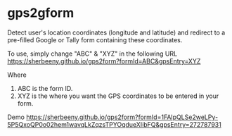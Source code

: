 # gps2gform
Detect user's location coordinates (longitude and latitude) and redirect to a pre-filled Google or Tally form containing these coordinates.

To use, simply change "ABC" & "XYZ" in the following URL
https://sherbeeny.github.io/gps2form?formId=ABC&gpsEntry=XYZ

Where
1. ABC is the form ID.
2. XYZ is the where you want the GPS coordinates to be entered in your form.

Demo
https://sherbeeny.github.io/gps2form?formId=1FAIpQLSe2weLPy-5P5QxoQP0o02hem1wavqLkZqzsTPYOqdueXIibFQ&gpsEntry=272787931
